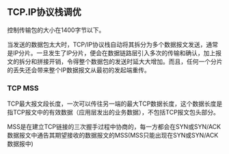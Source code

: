 ## TCP.IP协议栈调优

控制传输包的大小在1400字节以下。

当发送的数据包太大时，TCP/IP协议栈自动将其拆分为多个数据报文发送，通常是IP分片。一旦发生了IP分片，便会在数据链路层引入多次的传输和确认，加上报文的拆分和拼接开销，令得整个数据包的发送时延大大增加。而且，任何一个分片的丢失还会带来整个IP数据报文从最初的发起端重传。

### TCP MSS

TCP最大报文段长度，一次可以传往另一端的最大TCP数据长度，这个数据长度是指TCP报文中的有效数据（应用层发出的业务数据），不包括TCP报文包头部分。

MSS是在建立TCP链接的三次握手过程中协商的，每一方都会在SYN或SYN/ACK数据报文中通告其期望接收的数据报文的MSS(MSS只能出现在SYN或SYN/ACK数据报中)